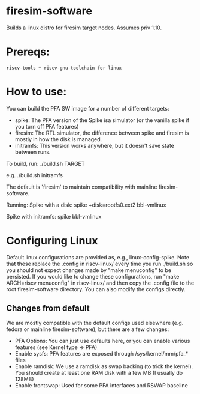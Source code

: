firesim-software
==================================

Builds a linux distro for firesim target nodes. Assumes priv 1.10.

# Prereqs:

    riscv-tools + riscv-gnu-toolchain for linux

# How to use:
You can build the PFA SW image for a number of different targets:
* spike: The PFA version of the Spike isa simulator (or the vanilla spike if
  you turn off PFA features)
* firesim: The RTL simulator, the difference between spike and firesim is mostly in how the disk is managed.
* initramfs: This version works anywhere, but it doesn't save state between runs.

To build, run:
    ./build.sh TARGET

e.g.
    ./build.sh initramfs

The default is 'firesim' to maintain compatibility with mainline firesim-software.

Running:
Spike with a disk:
  spike +disk=rootfs0.ext2 bbl-vmlinux

Spike with initramfs:
  spike bbl-vmlinux

# Configuring Linux
Default linux configurations are provided as, e.g., linux-config-spike. Note
that these replace the .config in riscv-linux/ every time you run ./build.sh so
you should not expect changes made by "make menuconfig" to be persisted. If you
would like to change these configurations, run "make ARCH=riscv menuconfig" in
riscv-linux/ and then copy the .config file to the root firesim-software
directory. You can also modify the configs directly.

## Changes from default
We are mostly compatible with the default configs used elsewhere (e.g. fedora
or mainline firesim-software), but there are a few changes:
* PFA Options: You can just use defaults here, or you can enable various features (see Kernel type -> PFA)
* Enable sysfs: PFA features are exposed through /sys/kernel/mm/pfa\_\* files
* Enable ramdisk: We use a ramdisk as swap backing (to trick the kernel). You should create at least one RAM disk with a few MB (I usually do 128MB)
* Enable frontswap: Used for some PFA interfaces and RSWAP baseline
